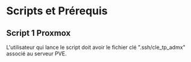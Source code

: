 # Scripts et Prérequis

## Script 1 Proxmox

L'utilisateur qui lance le script doit avoir le fichier clé ".ssh/cle_tp_admx" associé au serveur PVE.
